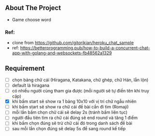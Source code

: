 <!-- ABOUT THE PROJECT -->
## About The Project
* Game choose word

### Ref:
- clone from https://github.com/gjtorikian/heroku_chat_sample
- ref: https://betterprogramming.pub/how-to-build-a-concurrent-chat-app-with-golang-and-websockets-fb48562a1329


<!-- Requirement -->
## Requirement
- [ ] chọn bảng chữ cái (Hiragana, Katakana, chữ ghép, chữ Hán, lẫn lộn)
- [ ] default là hiragana
- [ ] có nhiều người cùng tham gia được (mỗi người sẽ tự điền tên khi truy cập)
- [x] khi bấm start sẽ show ra 1 bảng 10x10 với vị trí chữ ngẫu nhiên
- [ ] khi bấm start sẽ show ra chữ cái đề bài cần đi tìm (Romaji)
- [ ] mỗi lần bấm chọn chữ cái sẽ delay 2s (tránh bấm liên tục)
- [ ] người đầu tiên tìm ra chữ cái đúng sẽ end round và tăng 1 điểm 
- [ ] khi bấm chọn đúng sẽ trừ chữ cái đó trong danh sách đề bài
- [ ] sau mỗi lần chọn đúng sẽ delay 5s để sang round kế tiếp 
